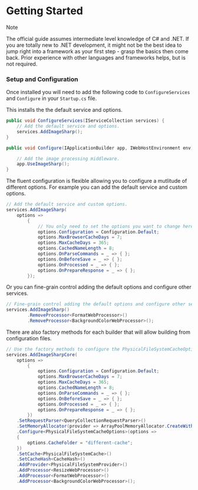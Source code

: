 # Getting Started

>[!NOTE]
>The official guide assumes intermediate level knowledge of C# and .NET. If you are totally new to .NET development, it might not be the best idea to jump right into a framework as your first step - grasp the basics then come back. Prior experience with other languages and frameworks helps, but is not required.

### Setup and Configuration

Once installed you will need to add the following code  to `ConfigureServices` and `Configure` in your `Startup.cs` file.

This installs the the default service and options.

``` c#
public void ConfigureServices(IServiceCollection services) {
    // Add the default service and options.
    services.AddImageSharp();
}

public void Configure(IApplicationBuilder app, IWebHostEnvironment env) {

    // Add the image processing middleware.
    app.UseImageSharp();
}
```

The fluent configuration is flexible allowing you to configure a mutlitude of different options. For example you can add the default service and custom options.

``` c#
// Add the default service and custom options.
services.AddImageSharp(
    options =>
        {
            // You only need to set the options you want to change here.
            options.Configuration = Configuration.Default;
            options.MaxBrowserCacheDays = 7;
            options.MaxCacheDays = 365;
            options.CachedNameLength = 8;
            options.OnParseCommands = _ => { };
            options.OnBeforeSave = _ => { };
            options.OnProcessed = _ => { };
            options.OnPrepareResponse = _ => { };
        });
```

Or you can fine-grain control adding the default options and configure other services.

``` c#
// Fine-grain control adding the default options and configure other services.
services.AddImageSharp()
        .RemoveProcessor<FormatWebProcessor>()
        .RemoveProcessor<BackgroundColorWebProcessor>();
```

There are also factory methods for each builder that will allow building from configuration files.

``` c#
// Use the factory methods to configure the PhysicalFileSystemCacheOptions
services.AddImageSharpCore(
    options =>
        {
            options.Configuration = Configuration.Default;
            options.MaxBrowserCacheDays = 7;
            options.MaxCacheDays = 365;
            options.CachedNameLength = 8;
            options.OnParseCommands = _ => { };
            options.OnBeforeSave = _ => { };
            options.OnProcessed = _ => { };
            options.OnPrepareResponse = _ => { };
        })
    .SetRequestParser<QueryCollectionRequestParser>()
    .SetMemoryAllocator(provider => ArrayPoolMemoryAllocator.CreateWithMinimalPooling())
    .Configure<PhysicalFileSystemCacheOptions>(options =>
    {
        options.CacheFolder = "different-cache";
    })
    .SetCache<PhysicalFileSystemCache>()
    .SetCacheHash<CacheHash>()
    .AddProvider<PhysicalFileSystemProvider>()
    .AddProcessor<ResizeWebProcessor>()
    .AddProcessor<FormatWebProcessor>()
    .AddProcessor<BackgroundColorWebProcessor>();
```